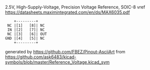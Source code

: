 2.5V, High-Supply-Voltage, Precision Voltage Reference, SOIC-8
vref
https://datasheets.maximintegrated.com/en/ds/MAX6035.pdf


	    +---------+
	 NC |[1]   [8]| NC
	 IN |[2]   [7]| NC
	 NC |[3]   [6]| OUT
	GND |[4]   [5]| NC
	    +---------+


generated by https://github.com/FBEZ/Pinout-AsciiArt from https://github.com/ask6483/kicad-symbols/blob/master/Reference_Voltage.kicad_sym